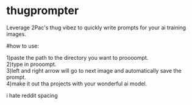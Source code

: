 # thugprompter
Leverage 2Pac's thug vibez to quickly write prompts for your ai training images.


#how to use:

1)paste the path to the directory you want to proooompt.                                
2)type in prooompt.                                       
3)left and right arrow will go to next image and automatically save the prompt.                         
4)make it out tha projects with your wonderful ai model.                                  

i hate reddit spacing
